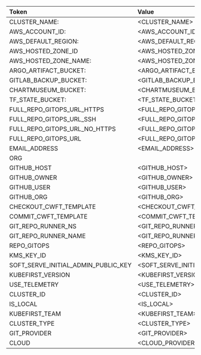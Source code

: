 | Token              | Value        |
|:----|:---|
|CLUSTER_NAME: | <CLUSTER_NAME>|
|AWS_ACCOUNT_ID: | <AWS_ACCOUNT_ID>|
|AWS_DEFAULT_REGION: | <AWS_DEFAULT_REGION>|
|AWS_HOSTED_ZONE_ID | <AWS_HOSTED_ZONE_ID>|
|AWS_HOSTED_ZONE_NAME: | <AWS_HOSTED_ZONE_NAME>|
|ARGO_ARTIFACT_BUCKET: | <ARGO_ARTIFACT_BUCKET>|
|GITLAB_BACKUP_BUCKET: | <GITLAB_BACKUP_BUCKET>|
|CHARTMUSEUM_BUCKET: | <CHARTMUSEUM_BUCKET>|
|TF_STATE_BUCKET: | <TF_STATE_BUCKET>|
|FULL_REPO_GITOPS_URL_HTTPS | <FULL_REPO_GITOPS_URL_HTTPS>|
|FULL_REPO_GITOPS_URL_SSH | <FULL_REPO_GITOPS_URL_SSH>|
|FULL_REPO_GITOPS_URL_NO_HTTPS | <FULL_REPO_GITOPS_URL_NO_HTTPS>|
|FULL_REPO_GITOPS_URL | <FULL_REPO_GITOPS_URL>|
|EMAIL_ADDRESS | <EMAIL_ADDRESS>|
| ORG | <ORG> |
|GITHUB_HOST|<GITHUB_HOST>|  
|GITHUB_OWNER | <GITHUB_OWNER>|
|GITHUB_USER | <GITHUB_USER>|
|GITHUB_ORG|<GITHUB_ORG> | 
|CHECKOUT_CWFT_TEMPLATE | <CHECKOUT_CWFT_TEMPLATE>|
|COMMIT_CWFT_TEMPLATE|<COMMIT_CWFT_TEMPLATE>|
|GIT_REPO_RUNNER_NS | <GIT_REPO_RUNNER_NS>|
|GIT_REPO_RUNNER_NAME | <GIT_REPO_RUNNER_NAME>|  
|REPO_GITOPS | <REPO_GITOPS>|
|KMS_KEY_ID | <KMS_KEY_ID>|
|SOFT_SERVE_INITIAL_ADMIN_PUBLIC_KEY | <SOFT_SERVE_INITIAL_ADMIN_PUBLIC_KEY>|
|KUBEFIRST_VERSION | <KUBEFIRST_VERSION>|
|USE_TELEMETRY | <USE_TELEMETRY>|
|CLUSTER_ID | <CLUSTER_ID>|
|IS_LOCAL | <IS_LOCAL>|
|KUBEFIRST_TEAM | <KUBEFIRST_TEAM>|
|CLUSTER_TYPE | <CLUSTER_TYPE>|
|GIT_PROVIDER | <GIT_PROVIDER>|
|CLOUD | <CLOUD_PROVIDER>|
